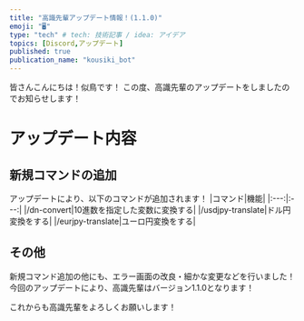 ```yaml
---
title: "高識先輩アップデート情報！(1.1.0)"
emoji: "🖥"
type: "tech" # tech: 技術記事 / idea: アイデア
topics: [Discord,アップデート]
published: true
publication_name: "kousiki_bot"
---
```


皆さんこんにちは！似鳥です！
この度、高識先輩のアップデートをしましたのでお知らせします！
# アップデート内容
## 新規コマンドの追加
アップデートにより、以下のコマンドが追加されます！
|コマンド|機能|
|:---:|:---:|
|/dn-convert|10進数を指定した変数に変換する|
|/usdjpy-translate|ドル円変換をする|
|/eurjpy-translate|ユーロ円変換をする|
## その他
新規コマンド追加の他にも、エラー画面の改良・細かな変更などを行いました！
今回のアップデートにより、高識先輩はバージョン1.1.0となります！

これからも高識先輩をよろしくお願いします！